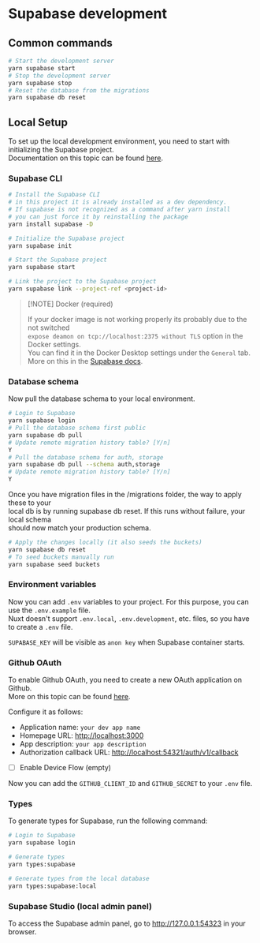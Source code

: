 # Supabase development

## Common commands

```bash
# Start the development server
yarn supabase start
# Stop the development server
yarn supabase stop
# Reset the database from the migrations
yarn supabase db reset
```

## Local Setup

To set up the local development environment, you need to start with initializing the Supabase project.  
Documentation on this topic can be found [here](https://supabase.com/docs/guides/local-development).

### Supabase CLI

```bash
# Install the Supabase CLI 
# in this project it is already installed as a dev dependency.
# If supabase is not recognized as a command after yarn install
# you can just force it by reinstalling the package
yarn install supabase -D

# Initialize the Supabase project
yarn supabase init

# Start the Supabase project
yarn supabase start

# Link the project to the Supabase project
yarn supabase link --project-ref <project-id>
```

> [!NOTE] Docker (required)
>
> If your docker image is not working properly its probably due to the not switched  
> `expose deamon on tcp://localhost:2375 without TLS` option in the Docker settings.  
> You can find it in the Docker Desktop settings under the `General` tab.  
> More on this in the [Supabase docs](https://supabase.com/docs/guides/local-development/cli/getting-started).

### Database schema

Now pull the database schema to your local environment.

```bash
# Login to Supabase
yarn supabase login
# Pull the database schema first public
yarn supabase db pull
# Update remote migration history table? [Y/n] 
Y
# Pull the database schema for auth, storage
yarn supabase db pull --schema auth,storage
# Update remote migration history table? [Y/n]
Y
```

Once you have migration files in the /migrations folder, the way to apply these to your  
local db is by running supabase db reset. If this runs without failure, your local schema  
should now match your production schema.

```bash
# Apply the changes locally (it also seeds the buckets)
yarn supabase db reset
# To seed buckets manually run
yarn supabase seed buckets
```

### Environment variables

Now you can add `.env` variables to your project. For this purpose, you can use the `.env.example` file.  
Nuxt doesn't support `.env.local`, `.env.development`, etc. files, so you have to create a `.env` file.

`SUPABASE_KEY` will be visible as `anon key` when Supabase container starts.

### Github OAuth

To enable Github OAuth, you need to create a new OAuth application on Github.  
More on this topic can be found [here](https://supabase.com/docs/guides/auth/social-login/auth-github).

Configure it as follows:

- Application name: `your dev app name`
- Homepage URL: <http://localhost:3000>
- App description: `your app description`
- Authorization callback URL: <http://localhost:54321/auth/v1/callback>
- [ ] Enable Device Flow (empty)

Now you can add the `GITHUB_CLIENT_ID` and `GITHUB_SECRET` to your `.env` file.

### Types

To generate types for Supabase, run the following command:

```bash
# Login to Supabase
yarn supabase login

# Generate types
yarn types:supabase

# Generate types from the local database
yarn types:supabase:local
```

### Supabase Studio (local admin panel)

To access the Supabase admin panel, go to <http://127.0.0.1:54323> in your browser.
